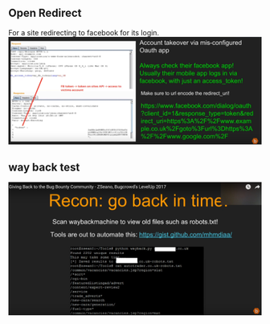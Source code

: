 ## Open Redirect
For a site redirecting to facebook for its login.
![Alt text](image.png)

## way back test
![Alt text](image-1.png)